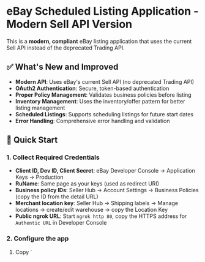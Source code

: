 # eBay Scheduled Listing Application - Modern Sell API Version

This is a **modern, compliant** eBay listing application that uses the current Sell API instead of the deprecated Trading API.

## ✅ What's New and Improved

- **Modern API**: Uses eBay's current Sell API (no deprecated Trading API)
- **OAuth2 Authentication**: Secure, token-based authentication
- **Proper Policy Management**: Validates business policies before listing
- **Inventory Management**: Uses the inventory/offer pattern for better listing management
- **Scheduled Listings**: Supports scheduling listings for future start dates
- **Error Handling**: Comprehensive error handling and validation

## 🚀 Quick Start

### 1. Collect Required Credentials

- **Client ID, Dev ID, Client Secret**: eBay Developer Console → Application Keys → Production
- **RuName**: Same page as your keys (used as redirect URI)
- **Business policy IDs**: Seller Hub → Account Settings → Business Policies (copy the ID from the detail URL)
- **Merchant location key**: Seller Hub → Shipping labels → Manage locations → create/edit warehouse → copy the Location Key
- **Public ngrok URL**: Start `ngrok http 80`, copy the HTTPS address for `Authentic URL` in Developer Console

### 2. Configure the app

1. Copy `
